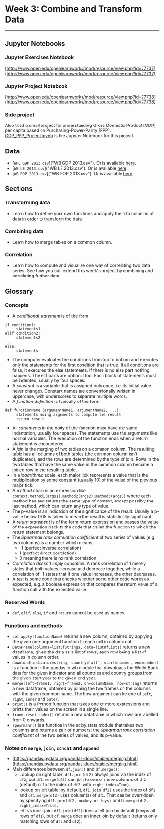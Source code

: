 # Week 3: Combine and Transform Data
---

## Jupyter Notebooks

### Jupyter Exercises Notebook
[http://www.open.edu/openlearnworks/mod/resource/view.php?id=77737](http://www.open.edu/openlearnworks/mod/resource/view.php?id=77737)

### Jupyter Project Notebook
[http://www.open.edu/openlearnworks/mod/resource/view.php?id=77738](http://www.open.edu/openlearnworks/mod/resource/view.php?id=77738)

### Side project
Also tried a small project for understanding Gross Domestic Product [GDP] per capita based on Purchasing-Power-Parity [PPP]. [GDP_PPP_Project.ipynb](GDP_PPP_Project.ipynb) is the Jupyter Notebook for this project.

## Data
* [`WHO GDP 2013.csv`]("WB GDP 2013.csv"). Or is available [here](http://www.open.edu/openlearnworks/mod/resource/view.php?id=81227).
* [`WB LE 2013.csv`]("WB LE 2013.csv"). Or is available [here](http://www.open.edu/openlearnworks/mod/resource/view.php?id=81228).
* [`WB POP 2013.csv`]("WB POP 2013.csv"). Or is available [here](http://www.open.edu/openlearnworks/mod/resource/view.php?id=81229).


## Sections

### Transforming data
* Learn how to define your own functions and apply them to columns of data in order to transform the data.

### Combining data
* Learn how to merge tables on a common column.

### Correlation
* Learn how to compute and visualise one way of correlating two data series. See how you can extend this week's project by combining and correlating further data.


## Glossary

### Concepts
* A *conditional statement* is of the form

```
if condition1:
     statements1
elif condition2:
     statements2
...
else:
     statements
```

* The computer evaluates the conditions from top to bottom and executes only the statements for the first condition that is true. If all conditions are false, it executes the else statements. If there is no else part nothing happens. The elif parts are optional too. Each block of statements must be indented, usually by four spaces.
* A *constant* is a variable that is assigned only once, i.e. its initial value never changes. Constant names are conventionally written in uppercase, with underscores to separate multiple words.
* A *function definition* is typically of the form

```
def functionName (argumentName1, argumentName2, ...):
     statements using arguments to compute the result
     return result
```

* All *statements* in the body of the function must have the same indentation, usually four spaces. The statements use the arguments like normal variables. The execution of the function ends when a return statement is encountered.
* A *join* is the merging of two tables on a common column. The resulting table has all columns of both tables (the common column isn’t duplicated), and the rows are determined by the type of join. Rows in the two tables that have the same value in the common column become a joined row in the resulting table.
* In a *logarithmic* scale, each major tick represents a value that is the multiplication by some constant (usually 10) of the value of the previous major tick.
* A *method* chain is an expression like `context.method1(args1).method2(args2).method3(args3)` where each method has and returns the same type of context, except possibly the last method, which can return any type of value.
* The p-value is an indication of the significance of the result. Usually a p-value below 0.05 is taken to mean the result is statistically significant.
* A *return statement* is of the form return expression and passes the value of the expression back to the code that called the function to which the return statement belongs.
* The *Spearman rank correlation coefficient* of two series of values (e.g. two columns) is a number which means:
    * -1 (perfect inverse correlation)
    * 1 (perfect direct correlation)
    * 0 meaning there is no rank correlation. 
* *Correlation doesn’t imply causation*. A rank correlation of 1 merely states that both values increase and decrease together, while a correlation of -1 states that if one value increases, the other decreases.
* A *test* is some code that checks whether some other code works as expected, e.g. a boolean expression that compares the return value of a function call with the expected value.

### Reserved Words
* `def`, `elif`, `else`, `if` and `return` cannot be used as names.

### Functions and methods
* `col.apply(functionName)` returns a new column, obtained by applying the given one-argument function to each cell in column col.
* `DataFrame(columns=listOfStrings, data=listOfLists)` returns a new dataframe, given the data as a list of rows, each row being a list of values in column order.
* `download(indicator=string, country='all', start=number, end=number)` is a function in the pandas.io.wb module that downloads the World Bank data for the given indicator and all countries and country groups from the given start year to the given end year.
* `merge(left=frame1, right=frame2, on=columnName, how=string)` returns a new dataframe, obtained by joining the two frames on the columns with the given common name. The how argument can be one of `left`, `right`, `inner` and `outer`.
* `print()` is a Python function that takes one or more expressions and prints their values on the screen in a single line.
* `frame.reset_index()` returns a new dataframe in which rows are labelled from 0 onwards.
* `spearmanr()` is a function in the scipy.stats module that takes two columns and returns a pair of numbers: the *Spearman rank correlation coefficient* of the two series of values, and its p-value.

### Notes on `merge`, `join`, `concat` and `append`
* [https://pandas.pydata.org/pandas-docs/stable/merging.html](https://pandas.pydata.org/pandas-docs/stable/merging.html)
* Main differences between `df.join()` and `df.merge()`:
	* Lookup on right table: `df1.join(df2)` always joins via the index of `df2`, but `df1.merge(df2)` can join to one or more columns of `df2` (default) or to the index of `df2` (with `right_index=True`).
	* lookup on left table: by default, `df1.join(df2)` uses the index of `df1` and `df1.merge(df2)` uses column(s) of `df1`. That can be overridden by specifying `df1.join(df2, on=key_or_keys)` or `df1.merge(df2, right_index=True)`.
	* left vs inner join: `df1.join(df2)` does a left join by default (keeps all rows of `df1`), but `df.merge` does an inner join by default (returns only matching rows of `df1` and `df2`).
